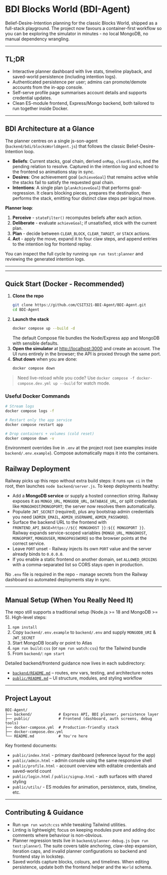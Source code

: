 ﻿# BDI Blocks World (BDI-Agent)

Belief-Desire-Intention planning for the classic Blocks World, shipped as a full-stack playground. The project now favours a container-first workflow so you can be exploring the simulator in minutes - no local MongoDB, no manual dependency wrangling.

---

## TL;DR

- Interactive planner dashboard with live stats, timeline playback, and saved-world persistence (including intention logs).
- Authenticated persistence per user; admins can promote/demote accounts from the in-app console.
- Self-serve profile page summarises account details and supports credential updates.
- Clean ES-module frontend, Express/Mongo backend, both tailored to run together inside Docker.

---

## BDI Architecture at a Glance

The planner centres on a single js-son-agent (`backend/bdi/blocksWorldAgent.js`) that follows the classic Belief-Desire-Intention loop.

- **Beliefs**: Current stacks, goal chain, derived `onMap`, `clearBlocks`, and the pending relation to resolve. Captured in the intention log and echoed to the frontend so animations stay in sync.
- **Desires**: One achievement goal (`achieveGoal`) that remains active while the stacks fail to satisfy the requested goal chain.
- **Intentions**: A single plan (`planAchieveGoal`) that performs goal-regression. It clears blocking pieces, prepares the destination, then performs the stack, emitting four distinct claw steps per logical move.

**Planner loop**:
1. **Perceive** - `stateFilter()` recomputes beliefs after each action.
2. **Deliberate** - evaluate `achieveGoal`; if unsatisfied, stick with the current plan.
3. **Plan** - decide between `CLEAR_BLOCK`, `CLEAR_TARGET`, or `STACK` actions.
4. **Act** - apply the move, expand it to four claw steps, and append entries to the intention log for frontend replay.

You can inspect the full cycle by running `npm run test:planner` and reviewing the generated intention logs.

---
---

## Quick Start (Docker - Recommended)

1. **Clone the repo**
   ```bash
   git clone https://github.com/CSIT321-BDI-Agent/BDI-Agent.git
   cd BDI-Agent
   ```
2. **Launch the stack**
   ```bash
   docker compose up --build -d
   ```
   The default Compose file bundles the Node/Express app and MongoDB with sensible defaults.
3. **Open the simulator** at <http://localhost:3000> and create an account. The UI runs entirely in the browser; the API is proxied through the same port.
4. **Shut down** when you are done:
   ```bash
   docker compose down
   ```

> Need live-reload while you code? Use `docker compose -f docker-compose.dev.yml up --build` for watch mode.

### Useful Docker Commands

```bash
# Stream logs
docker compose logs -f

# Restart only the app service
docker compose restart app

# Drop containers + volumes (cold reset)
docker compose down -v
```

Environment overrides live in `.env` at the project root (see examples inside `backend/.env.example`). Compose automatically maps it into the containers.

## Railway Deployment

Railway picks up this repo without extra build steps: it runs `npm ci` in the root, then launches `node backend/server.js`. To keep deployments healthy:

- Add a **MongoDB service** or supply a hosted connection string. Railway exposes it as `MONGO_URL`, `MONGODB_URL`, `DATABASE_URL`, or split credentials like `MONGOHOST`/`MONGOPORT`; the server now resolves them automatically.
- Populate `JWT_SECRET` (required), plus any bootstrap admin credentials you need (`ADMIN_EMAIL`, `ADMIN_USERNAME`, `ADMIN_PASSWORD`).
- Surface the backend URL to the frontend with `FRONTEND_API_BASE=https://${{ MONGOHOST }}:${{ MONGOPORT }}`. Railway expands service-scoped variables (`MONGO_URL`, `MONGOHOST`, `MONGOPORT`, `MONGOUSER`, `MONGOPASSWORD`) so the browser points at the correct service.
- Leave `PORT` unset - Railway injects its own `PORT` value and the server already binds to `0.0.0.0`.
- If you enable a static frontend on another domain, set `ALLOWED_ORIGINS` with a comma-separated list so CORS stays open in production.

No `.env` file is required in the repo - manage secrets from the Railway dashboard so automated deployments stay in sync.

---

## Manual Setup (When You Really Need It)

The repo still supports a traditional setup (Node.js >= 18 and MongoDB >= 5). High-level steps:

1. `npm install`
2. Copy `backend/.env.example` to `backend/.env` and supply `MONGODB_URI` & `JWT_SECRET`
3. Start MongoDB locally or point to Atlas
4. `npm run build:css` (or `npm run watch:css`) for the Tailwind bundle
5. From `backend/`: `npm start`

Detailed backend/frontend guidance now lives in each subdirectory:

- [`backend/README.md`](backend/README.md) – routes, env vars, testing, and architecture notes
- [`public/README.md`](public/README.md) – UI structure, modules, and styling workflow

---

## Project Layout

```
BDI-Agent/
├── backend/            # Express API, BDI planner, persistence layer
├── public/             # Frontend (dashboard, auth screens, debug tools)
├── docker-compose.yml  # Production-friendly stack
├── docker-compose.dev.yml
└── README.md           # You're here
```

Key frontend documents:

- `public/index.html` - primary dashboard (reference layout for the app)
- `public/admin.html` - admin console using the same responsive shell
- `public/profile.html` - account overview with editable credentials and saved-world count
- `public/login.html` / `public/signup.html` - auth surfaces with shared styling
- `public/utils/` - ES modules for animation, persistence, stats, timeline, etc.

---

## Contributing & Guidance

- Run `npm run watch:css` while tweaking Tailwind utilities.
- Linting is lightweight; focus on keeping modules pure and adding doc comments where behaviour is non-obvious.
- Planner regression tests live in `backend/planner-debug.js` (`npm run test:planner`). The suite covers table anchoring, claw-step expansion, iteration caps, and invalid planner configurations so backend and frontend stay in lockstep.
- Saved worlds capture blocks, colours, and timelines. When editing persistence, update both the frontend helper and the `World` schema.
